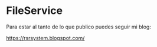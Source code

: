 # FileService

Para estar al tanto de lo que publico puedes seguir mi blog:

https://rsrsystem.blogspot.com/
